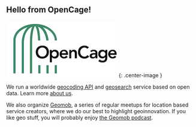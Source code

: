 ## Hello from OpenCage!

[!["OpenCage"](/profile/opencage_logo_300_150.png)](https://opencagedata.com){: .center-image }

We run a worldwide [geocoding API](https://opencagedata.com/api) and [geosearch](https://opencagedata.com/geosearch) service based on open data. 
Learn more [about us](https://opencagedata.com/about). 

We also organize [Geomob](https://thegeomob.com), a series of regular meetups for location based service creators, where we do our best to highlight geoinnovation. If you like geo stuff, you will probably enjoy [the Geomob podcast](https://thegeomob.com/podcast/).
